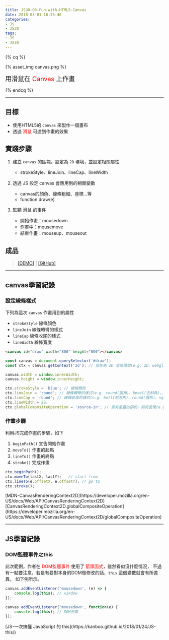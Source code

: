 ```yaml
---
title: JS30-08-Fun-with-HTML5-Canvas
date: 2018-03-01 16:55:46
categories:
- JS
- JS30
tags:
- JS
- JS30
---
```


{% cq %}

{% asset_img canvas.png %}

<font style="font-size:20px;">用滑鼠在 <font color="red">Canvas</font> 上作畫</font>

{% endcq %}

<!-- more -->
***

## 目標

- 使用HTML5的 `Canvas` 來製作一個畫布
- 透過 <font color="red">滑鼠</font> 可達到作畫的效果

## 實踐步驟

1. 建立 `canvas` 的區塊，設定為 `2D` 環境，並設定相關屬性
    - strokeStyle、lineJoin、lineCap、lineWidth

2. 透過 JS 設定 canvas 會應用到的相關變數
    - canvas的顏色、線條粗細、座標...等
    - function draw(e)

2. 監聽 滑鼠 的事件
    - 開始作畫：mousedown
    - 作畫中：mousemove
    - 結束作畫：mouseup、mouseout

## 成品

>[[DEMO]](https://kanboo.github.io/JavaScript30/08%20-%20Fun%20with%20HTML5%20Canvas/) | [[GitHub]](https://github.com/kanboo/JavaScript30/blob/master/08%20-%20Fun%20with%20HTML5%20Canvas/index.html)


***
## canvas學習紀錄

### 設定線條樣式

下列為這次 `canvas` 作畫用到的屬性

- `strokeStyle` 線條顏色
- `lineJoin` 線條轉彎的樣式
- `lineCap` 線條收尾的樣式
- `lineWidth` 線條寬度

``` html HTML
<canvas id="draw" width="800" height="800"></canvas>
```

``` js JS-canvas設定
const canvas = document.querySelector('#draw');
const ctx = canvas.getContext('2d'); // 宣告為 2D 渲染環境(e.g. 2D、webgl、webg2、bitmaprenderer)

canvas.width = window.innerWidth;
canvas.height = window.innerHeight;

ctx.strokeStyle = 'blue'; // 線條顏色
ctx.lineJoin = 'round'; // 線條轉彎的樣式(e.g. round(圓角)、bevel(去斜角)、、miter(尖形))
ctx.lineCap = 'round'; // 線條收尾的樣式(e.g. butt(短方形)、round(圓形)、square(長方形))
ctx.lineWidth = 25;
ctx.globalCompositeOperation = 'source-in'; // 當有重疊的部份，如何呈現(e.g. source-over、screen、multiply、etc.)
```

### 作畫步驟

利用JS完成作畫的步驟，如下

1. `beginPath()` 宣告開始作畫
2. `moveTo()` 作畫的起點
3. `lineTo()` 作畫的終點
4. `stroke()` 完成作畫

``` js 作畫部份程式碼
ctx.beginPath();
ctx.moveTo(lastX, lastY);   // start from
ctx.lineTo(e.offsetX, e.offsetY); // go to
ctx.stroke();
```

<div class="note info">[MDN-CanvasRenderingContext2D](https://developer.mozilla.org/en-US/docs/Web/API/CanvasRenderingContext2D)
[CanvasRenderingContext2D.globalCompositeOperation](https://developer.mozilla.org/en-US/docs/Web/API/CanvasRenderingContext2D/globalCompositeOperation)</div>

***
## JS學習紀錄

### DOM監聽事件之this

此次範例，作者在 <font color="red">DOM監聽事件</font> 使用了 <font color="red">箭頭函式</font>，雖然看似沒什麼情況，
不過有一點要注意，若是有要對本身的DOM做修改的話，`this` 這個變數就會有所差異，
如下例所示。

``` js 箭頭函式
canvas.addEventListener('mousedown', (e) => {
    console.log(this); // window
});
```

``` js 一般函式
canvas.addEventListener('mousedown', function(e) {
    console.log(this); // DOM元素
});
```

<div class="note info">[JS-一次搞懂 JavaScript 的 this](https://kanboo.github.io/2018/01/24/JS-this/)</div>